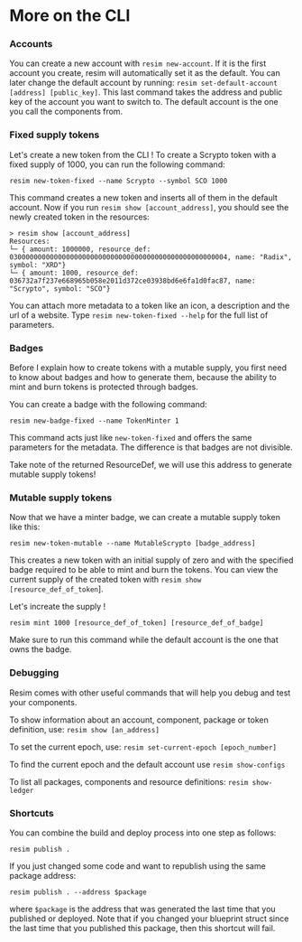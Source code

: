 # More on the CLI

### Accounts

You can create a new account with `resim new-account`. If it is the first account you create, resim will automatically set it as the default. You can later change the default account by running: `resim set-default-account [address] [public_key]`. This last command takes the address and public key of the account you want to switch to. The default account is the one you call the components from.

### Fixed supply tokens

Let's create a new token from the CLI ! To create a Scrypto token with a fixed supply of 1000, you can run the following command:

```
resim new-token-fixed --name Scrypto --symbol SCO 1000
```

This command creates a new token and inserts all of them in the default account. Now if you run `resim show [account_address]`, you should see the newly created token in the resources:

```
> resim show [account_address]
Resources:
└─ { amount: 1000000, resource_def: 030000000000000000000000000000000000000000000000000004, name: "Radix", symbol: "XRD"}
└─ { amount: 1000, resource_def: 036732a7f237e668965b058e2011d372ce03938bd6e6fa1d0fac87, name: "Scrypto", symbol: "SCO"}
```

You can attach more metadata to a token like an icon, a description and the url of a website. Type `resim new-token-fixed --help` for the full list of parameters.

### Badges

Before I explain how to create tokens with a mutable supply, you first need to know about badges and how to generate them, because the ability to mint and burn tokens is protected through badges.

You can create a badge with the following command:

`resim new-badge-fixed --name TokenMinter 1`

This command acts just like `new-token-fixed` and offers the same parameters for the metadata. The difference is that badges are not divisible.

Take note of the returned ResourceDef, we will use this address to generate mutable supply tokens!

### Mutable supply tokens

Now that we have a minter badge, we can create a mutable supply token like this:

`resim new-token-mutable --name MutableScrypto [badge_address]`

This creates a new token with an initial supply of zero and with the specified badge required to be able to mint and burn the tokens. You can view the current supply of the created token with `resim show [resource_def_of_token`].

Let's increate the supply !

`resim mint 1000 [resource_def_of_token] [resource_def_of_badge]`

Make sure to run this command while the default account is the one that owns the badge.

### Debugging

Resim comes with other useful commands that will help you debug and test your components.

To show information about an account, component, package or token definition, use: `resim show [an_address]`

To set the current epoch, use: `resim set-current-epoch [epoch_number]`

To find the current epoch and the default account use `resim show-configs`

To list all packages, components and resource definitions: `resim show-ledger`

### Shortcuts

You can combine the build and deploy process into one step as follows:

`resim publish .`

If you just changed some code and want to republish using the same package address:

`resim publish . --address $package`

where `$package` is the address that was generated the last time that you published or deployed. Note that if you changed your blueprint struct since the last time that you published this package, then this shortcut will fail.
